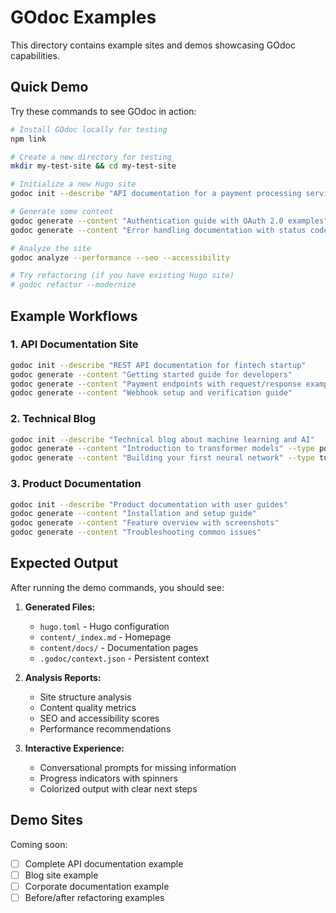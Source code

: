 # GOdoc Examples

This directory contains example sites and demos showcasing GOdoc capabilities.

## Quick Demo

Try these commands to see GOdoc in action:

```bash
# Install GOdoc locally for testing
npm link

# Create a new directory for testing
mkdir my-test-site && cd my-test-site

# Initialize a new Hugo site
godoc init --describe "API documentation for a payment processing service with dark mode"

# Generate some content
godoc generate --content "Authentication guide with OAuth 2.0 examples"
godoc generate --content "Error handling documentation with status codes"

# Analyze the site
godoc analyze --performance --seo --accessibility

# Try refactoring (if you have existing Hugo site)
# godoc refactor --modernize
```

## Example Workflows

### 1. API Documentation Site
```bash
godoc init --describe "REST API documentation for fintech startup"
godoc generate --content "Getting started guide for developers"
godoc generate --content "Payment endpoints with request/response examples"
godoc generate --content "Webhook setup and verification guide"
```

### 2. Technical Blog
```bash
godoc init --describe "Technical blog about machine learning and AI"
godoc generate --content "Introduction to transformer models" --type post
godoc generate --content "Building your first neural network" --type tutorial
```

### 3. Product Documentation
```bash
godoc init --describe "Product documentation with user guides"
godoc generate --content "Installation and setup guide"
godoc generate --content "Feature overview with screenshots"
godoc generate --content "Troubleshooting common issues"
```

## Expected Output

After running the demo commands, you should see:

1. **Generated Files:**
   - `hugo.toml` - Hugo configuration
   - `content/_index.md` - Homepage
   - `content/docs/` - Documentation pages
   - `.godoc/context.json` - Persistent context

2. **Analysis Reports:**
   - Site structure analysis
   - Content quality metrics  
   - SEO and accessibility scores
   - Performance recommendations

3. **Interactive Experience:**
   - Conversational prompts for missing information
   - Progress indicators with spinners
   - Colorized output with clear next steps

## Demo Sites

Coming soon:
- [ ] Complete API documentation example
- [ ] Blog site example  
- [ ] Corporate documentation example
- [ ] Before/after refactoring examples